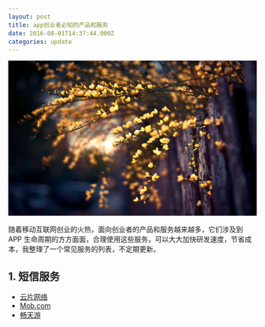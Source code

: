 ```yaml
---
layout: post
title: app创业者必知的产品和服务
date: 2016-08-01T14:37:44.000Z
categories: update
---
```

<img src="/images/blogImg/blog0001.jpg" class="fit image">

随着移动互联网创业的火热，面向创业者的产品和服务越来越多，它们涉及到 APP 生命周期的方方面面，合理使用这些服务，可以大大加快研发速度，节省成本，我整理了一个常见服务的列表，不定期更新。

## 1. 短信服务
+ [云片网络](https://www.yunpian.com/)
+ [Mob.com](http://mob.com/#/index)
+ [畅天游](http://changty.com/index.html)
